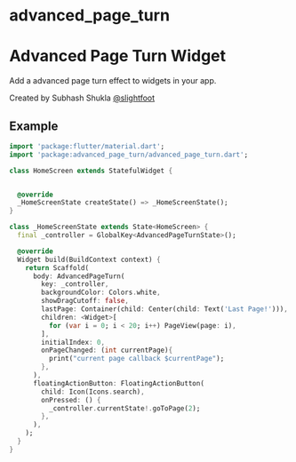 # advanced_page_turn


# Advanced Page Turn Widget


Add a advanced page turn effect to widgets in your app.

Created by Subhash Shukla [@slightfoot](https://github.com/subhashDev121)


## Example

```dart
import 'package:flutter/material.dart';
import 'package:advanced_page_turn/advanced_page_turn.dart';

class HomeScreen extends StatefulWidget {


  @override
  _HomeScreenState createState() => _HomeScreenState();
}

class _HomeScreenState extends State<HomeScreen> {
  final _controller = GlobalKey<AdvancedPageTurnState>();

  @override
  Widget build(BuildContext context) {
    return Scaffold(
      body: AdvancedPageTurn(
        key: _controller,
        backgroundColor: Colors.white,
        showDragCutoff: false,
        lastPage: Container(child: Center(child: Text('Last Page!'))),
        children: <Widget>[
          for (var i = 0; i < 20; i++) PageView(page: i),
        ],
        initialIndex: 0,
        onPageChanged: (int currentPage){
          print("current page callback $currentPage");
        },
      ),
      floatingActionButton: FloatingActionButton(
        child: Icon(Icons.search),
        onPressed: () {
          _controller.currentState!.goToPage(2);
        },
      ),
    );
  }
}



```
